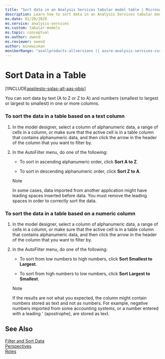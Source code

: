 ```yaml
---
title: "Sort data in an Analysis Services tabular model table | Microsoft Docs"
description: Learn how to sort data in an Analysis Services tabular model table based on a text column.
ms.date: 01/29/2020
ms.service: analysis-services
ms.custom: tabular-models
ms.topic: conceptual
ms.author: owend
ms.reviewer: owend
author: minewiskan
monikerRange: "asallproducts-allversions || azure-analysis-services-current || power-bi-premium-current || >= sql-analysis-services-2016"
---
```

# Sort Data in a Table

[!INCLUDE[appliesto-sqlas-all-aas-pbip](../includes/appliesto-sqlas-all-aas-pbip.md)]

  You can sort data by text (A to Z or Z to A) and numbers (smallest to largest or largest to smallest) in one or more columns.  
  
### To sort the data in a table based on a text column  
  
1.  In the model designer, select a column of alphanumeric data, a range of cells in a column, or make sure that the active cell is in a table column that contains alphanumeric data, and then click the arrow in the header of the column that you want to filter by.  
  
2.  In the AutoFilter menu, do one of the following:  
  
    -   To sort in ascending alphanumeric order, click **Sort A to Z**.  
  
    -   To sort in descending alphanumeric order, click **Sort Z to A**.  
  
    > [!NOTE]  
    >  In some cases, data imported from another application might have leading spaces inserted before data. You must remove the leading spaces in order to correctly sort the data.  
  
### To sort the data in a table based on a numeric column  
  
1.  In the model designer, select a column of alphanumeric data, a range of cells in a column, or make sure that the active cell is in a table column that contains alphanumeric data, and then click the arrow in the header of the column that you want to filter by.  
  
2.  In the AutoFilter menu, do one of the following:  
  
    -   To sort from low numbers to high numbers, click **Sort Smallest to Largest**.  
  
    -   To sort from high numbers to low numbers, click **Sort Largest to Smallest**.  
  
    > [!NOTE]  
    >  If the results are not what you expected, the column might contain numbers stored as text and not as numbers. For example, negative numbers imported from some accounting systems, or a number entered with a leading ' (apostrophe), are stored as text.  
  
## See Also  
 [Filter and Sort Data](?viewFallbackFrom=sql-server-ver15)   
 [Perspectives](../../analysis-services/tabular-models/perspectives-ssas-tabular.md)   
 [Roles](../../analysis-services/tabular-models/roles-ssas-tabular.md)  
  
